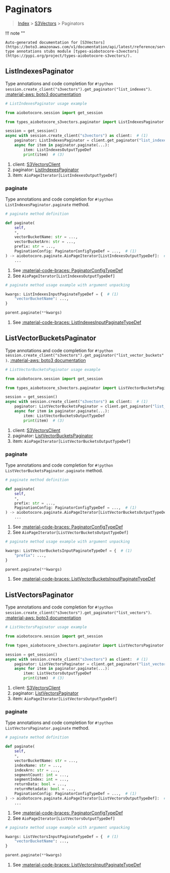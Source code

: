 # Paginators

> [Index](../README.md) > [S3Vectors](./README.md) > Paginators

!!! note ""

    Auto-generated documentation for [S3Vectors](https://boto3.amazonaws.com/v1/documentation/api/latest/reference/services/s3vectors.html#s3vectors)
    type annotations stubs module [types-aiobotocore-s3vectors](https://pypi.org/project/types-aiobotocore-s3vectors/).

## ListIndexesPaginator

Type annotations and code completion for `#!python session.create_client("s3vectors").get_paginator("list_indexes")`.
[:material-aws: boto3 documentation](https://boto3.amazonaws.com/v1/documentation/api/latest/reference/services/s3vectors/paginator/ListIndexes.html#S3Vectors.Paginator.ListIndexes)

```python
# ListIndexesPaginator usage example

from aiobotocore.session import get_session

from types_aiobotocore_s3vectors.paginator import ListIndexesPaginator

session = get_session()
async with session.create_client("s3vectors") as client:  # (1)
    paginator: ListIndexesPaginator = client.get_paginator("list_indexes")  # (2)
    async for item in paginator.paginate(...):
        item: ListIndexesOutputTypeDef
        print(item)  # (3)
```

1. client: [S3VectorsClient](./client.md)
2. paginator: [ListIndexesPaginator](./paginators.md#listindexespaginator)
3. item: `AioPageIterator[ListIndexesOutputTypeDef]`


### paginate

Type annotations and code completion for `#!python ListIndexesPaginator.paginate` method.

```python
# paginate method definition

def paginate(
    self,
    *,
    vectorBucketName: str = ...,
    vectorBucketArn: str = ...,
    prefix: str = ...,
    PaginationConfig: PaginatorConfigTypeDef = ...,  # (1)
) -> aiobotocore.paginate.AioPageIterator[ListIndexesOutputTypeDef]:  # (2)
    ...
```

1. See [:material-code-braces: PaginatorConfigTypeDef](./type_defs.md#paginatorconfigtypedef)
2. See `AioPageIterator[ListIndexesOutputTypeDef]`


```python
# paginate method usage example with argument unpacking

kwargs: ListIndexesInputPaginateTypeDef = {  # (1)
    "vectorBucketName": ...,
}

parent.paginate(**kwargs)
```

1. See [:material-code-braces: ListIndexesInputPaginateTypeDef](./type_defs.md#listindexesinputpaginatetypedef)
## ListVectorBucketsPaginator

Type annotations and code completion for `#!python session.create_client("s3vectors").get_paginator("list_vector_buckets")`.
[:material-aws: boto3 documentation](https://boto3.amazonaws.com/v1/documentation/api/latest/reference/services/s3vectors/paginator/ListVectorBuckets.html#S3Vectors.Paginator.ListVectorBuckets)

```python
# ListVectorBucketsPaginator usage example

from aiobotocore.session import get_session

from types_aiobotocore_s3vectors.paginator import ListVectorBucketsPaginator

session = get_session()
async with session.create_client("s3vectors") as client:  # (1)
    paginator: ListVectorBucketsPaginator = client.get_paginator("list_vector_buckets")  # (2)
    async for item in paginator.paginate(...):
        item: ListVectorBucketsOutputTypeDef
        print(item)  # (3)
```

1. client: [S3VectorsClient](./client.md)
2. paginator: [ListVectorBucketsPaginator](./paginators.md#listvectorbucketspaginator)
3. item: `AioPageIterator[ListVectorBucketsOutputTypeDef]`


### paginate

Type annotations and code completion for `#!python ListVectorBucketsPaginator.paginate` method.

```python
# paginate method definition

def paginate(
    self,
    *,
    prefix: str = ...,
    PaginationConfig: PaginatorConfigTypeDef = ...,  # (1)
) -> aiobotocore.paginate.AioPageIterator[ListVectorBucketsOutputTypeDef]:  # (2)
    ...
```

1. See [:material-code-braces: PaginatorConfigTypeDef](./type_defs.md#paginatorconfigtypedef)
2. See `AioPageIterator[ListVectorBucketsOutputTypeDef]`


```python
# paginate method usage example with argument unpacking

kwargs: ListVectorBucketsInputPaginateTypeDef = {  # (1)
    "prefix": ...,
}

parent.paginate(**kwargs)
```

1. See [:material-code-braces: ListVectorBucketsInputPaginateTypeDef](./type_defs.md#listvectorbucketsinputpaginatetypedef)
## ListVectorsPaginator

Type annotations and code completion for `#!python session.create_client("s3vectors").get_paginator("list_vectors")`.
[:material-aws: boto3 documentation](https://boto3.amazonaws.com/v1/documentation/api/latest/reference/services/s3vectors/paginator/ListVectors.html#S3Vectors.Paginator.ListVectors)

```python
# ListVectorsPaginator usage example

from aiobotocore.session import get_session

from types_aiobotocore_s3vectors.paginator import ListVectorsPaginator

session = get_session()
async with session.create_client("s3vectors") as client:  # (1)
    paginator: ListVectorsPaginator = client.get_paginator("list_vectors")  # (2)
    async for item in paginator.paginate(...):
        item: ListVectorsOutputTypeDef
        print(item)  # (3)
```

1. client: [S3VectorsClient](./client.md)
2. paginator: [ListVectorsPaginator](./paginators.md#listvectorspaginator)
3. item: `AioPageIterator[ListVectorsOutputTypeDef]`


### paginate

Type annotations and code completion for `#!python ListVectorsPaginator.paginate` method.

```python
# paginate method definition

def paginate(
    self,
    *,
    vectorBucketName: str = ...,
    indexName: str = ...,
    indexArn: str = ...,
    segmentCount: int = ...,
    segmentIndex: int = ...,
    returnData: bool = ...,
    returnMetadata: bool = ...,
    PaginationConfig: PaginatorConfigTypeDef = ...,  # (1)
) -> aiobotocore.paginate.AioPageIterator[ListVectorsOutputTypeDef]:  # (2)
    ...
```

1. See [:material-code-braces: PaginatorConfigTypeDef](./type_defs.md#paginatorconfigtypedef)
2. See `AioPageIterator[ListVectorsOutputTypeDef]`


```python
# paginate method usage example with argument unpacking

kwargs: ListVectorsInputPaginateTypeDef = {  # (1)
    "vectorBucketName": ...,
}

parent.paginate(**kwargs)
```

1. See [:material-code-braces: ListVectorsInputPaginateTypeDef](./type_defs.md#listvectorsinputpaginatetypedef)
